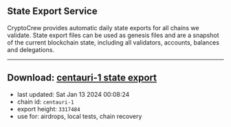 ## State Export Service
CryptoCrew provides automatic daily state exports for all chains we validate. State export files can be used as genesis files and are a snapshot of the current blockchain state, including all validators, accounts, balances and delegations.

---
**Download: [centauri-1 state export](https://dl.ccvalidators.com/SERVICE/composable/centauri-1_export_3317484.json)**
---

- last updated: Sat Jan 13 2024 00:08:24
- chain id: `centauri-1`
- export height: `3317484`
- use for: airdrops, local tests, chain recovery
